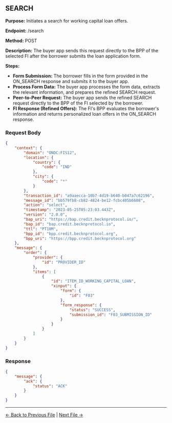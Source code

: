 ## SEARCH


**Purpose:** Initiates a search for working capital loan offers.

**Endpoint:** /search

**Method:** POST

**Description:** The buyer app sends this request directly to the BPP of the selected FI after the borrower submits the loan application form.

**Steps:**
  - **Form Submission:** The borrower fills in the form provided in the ON_SEARCH response and submits it to the buyer app.
  - **Process Form Data:** The buyer app processes the form data, extracts the relevant information, and prepares the refined SEARCH request.
  - **Peer-to-Peer Request:** The buyer app sends the refined SEARCH request directly to the BPP of the FI selected by the borrower.
  - **FI Response (Refined Offers):** The FI's BPP evaluates the borrower's information and returns personalized loan offers in the ON_SEARCH response.


### Request Body

``` json
{
    "context": {
        "domain": "ONDC:FIS12",
        "location": {
            "country": {
                "code": "IND"
            },
            "city": {
                "code": "*"
            }
        },
        "transaction_id": "a9aaecca-10b7-4d19-b640-b047a7c62196",
        "message_id": "bb579fb8-cb82-4824-be12-fcbc405b6608",
        "action": "select",
        "timestamp": "2023-05-25T05:23:03.443Z",
        "version": "2.0.0",
        "bap_uri": "https://bap.credit.becknprotocol.io/",
        "bap_id": "bap.credit.becknprotocol.io",
        "ttl": "PT10M",
        "bpp_id": "bpp.credit.becknprotocol.org",
        "bpp_uri": "https://bpp.credit.becknprotocol.org"
    },
    "message": {
        "order": {
            "provider": {
                "id": "PROVIDER_ID"
            },
            "items": [
                {
                    "id": "ITEM_ID_WORKING_CAPITAL_LOAN",
                    "xinput": {
                        "form": {
                            "id": "F03"
                        },
                        "form_response": {
                            "status": "SUCCESS",
                            "submission_id": "F03_SUBMISSION_ID"
                        }
                    }
                }
            ]
        }
    }
}
```

### Response

```json
{
    "message": {
        "ack": {
            "status": "ACK"
        }
    }
}
```


---

<p align="center">

[← Back to Previous File](on_search_1.md) | [Next File →](on_search_2.md)

</p>
